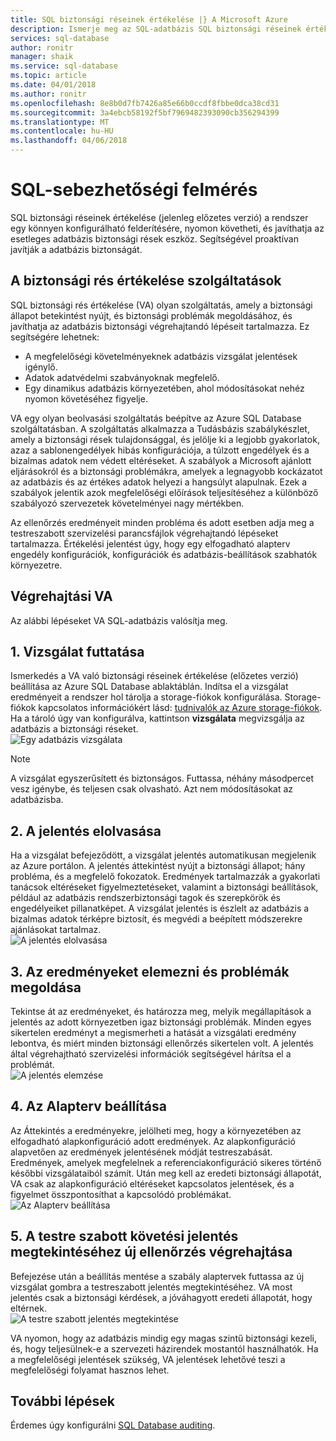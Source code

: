 ```yaml
---
title: SQL biztonsági réseinek értékelése |} A Microsoft Azure
description: Ismerje meg az SQL-adatbázis SQL biztonsági réseinek értékelése konfigurálása.
services: sql-database
author: ronitr
manager: shaik
ms.service: sql-database
ms.topic: article
ms.date: 04/01/2018
ms.author: ronitr
ms.openlocfilehash: 8e8b0d7fb7426a85e66b0ccdf8fbbe0dca38cd31
ms.sourcegitcommit: 3a4ebcb58192f5bf7969482393090cb356294399
ms.translationtype: MT
ms.contentlocale: hu-HU
ms.lasthandoff: 04/06/2018
---
```

# <a name="sql-vulnerability-assessment"></a>SQL-sebezhetőségi felmérés

SQL biztonsági réseinek értékelése (jelenleg előzetes verzió) a rendszer egy könnyen konfigurálható felderítésére, nyomon követheti, és javíthatja az esetleges adatbázis biztonsági rések eszköz. Segítségével proaktívan javítják a adatbázis biztonságát.  

## <a name="vulnerability-assessment-features"></a>A biztonsági rés értékelése szolgáltatások  
SQL biztonsági rés értékelése (VA) olyan szolgáltatás, amely a biztonsági állapot betekintést nyújt, és biztonsági problémák megoldásához, és javíthatja az adatbázis biztonsági végrehajtandó lépéseit tartalmazza. Ez segítségére lehetnek:  
- A megfelelőségi követelményeknek adatbázis vizsgálat jelentések igénylő.  
- Adatok adatvédelmi szabványoknak megfelelő.  
- Egy dinamikus adatbázis környezetében, ahol módosításokat nehéz nyomon követéséhez figyelje.  

VA egy olyan beolvasási szolgáltatás beépítve az Azure SQL Database szolgáltatásban. A szolgáltatás alkalmazza a Tudásbázis szabálykészlet, amely a biztonsági rések tulajdonsággal, és jelölje ki a legjobb gyakorlatok, azaz a sablonengedélyek hibás konfigurációja, a túlzott engedélyek és a bizalmas adatok nem védett eltéréseket. A szabályok a Microsoft ajánlott eljárásokról és a biztonsági problémákra, amelyek a legnagyobb kockázatot az adatbázis és az értékes adatok helyezi a hangsúlyt alapulnak. Ezek a szabályok jelentik azok megfelelőségi előírások teljesítéséhez a különböző szabályozó szervezetek követelményei nagy mértékben.  

Az ellenőrzés eredményeit minden probléma és adott esetben adja meg a testreszabott szervizelési parancsfájlok végrehajtandó lépéseket tartalmazza. Értékelési jelentést úgy, hogy egy elfogadható alapterv engedély konfigurációk, konfigurációk és adatbázis-beállítások szabhatók környezetre.   

## <a name="implementing-va"></a>Végrehajtási VA  
Az alábbi lépéseket VA SQL-adatbázis valósítja meg.  

## <a name="1-run-a-scan"></a>1. Vizsgálat futtatása  
Ismerkedés a VA való biztonsági réseinek értékelése (előzetes verzió) beállítása az Azure SQL Database ablaktáblán. Indítsa el a vizsgálat eredményeit a rendszer hol tárolja a storage-fiókok konfigurálása. Storage-fiókok kapcsolatos információkért lásd: [tudnivalók az Azure storage-fiókok](../storage/common/storage-create-storage-account.md). Ha a tároló úgy van konfigurálva, kattintson **vizsgálata** megvizsgálja az adatbázis a biztonsági réseket.  
![Egy adatbázis vizsgálata](./media/sql-vulnerability-assessment/pp_va_initialize.png)  
  > [!NOTE]   
  > A vizsgálat egyszerűsített és biztonságos. Futtassa, néhány másodpercet vesz igénybe, és teljesen csak olvasható. Azt nem módosításokat az adatbázisba.  

## <a name="2-view-the-report"></a>2. A jelentés elolvasása  
Ha a vizsgálat befejeződött, a vizsgálat jelentés automatikusan megjelenik az Azure portálon. A jelentés áttekintést nyújt a biztonsági állapot; hány probléma, és a megfelelő fokozatok. Eredmények tartalmazzák a gyakorlati tanácsok eltéréseket figyelmeztetéseket, valamint a biztonsági beállítások, például az adatbázis rendszerbiztonsági tagok és szerepkörök és engedélyeiket pillanatképet. A vizsgálat jelentés is észlelt az adatbázis a bizalmas adatok térképre biztosít, és megvédi a beépített módszerekre ajánlásokat tartalmaz.  
![A jelentés elolvasása](./media/sql-vulnerability-assessment/pp_main_getstarted.png)  

## <a name="3-analyze-the-results-and-resolve-issues"></a>3. Az eredményeket elemezni és problémák megoldása  
Tekintse át az eredményeket, és határozza meg, melyik megállapítások a jelentés az adott környezetben igaz biztonsági problémák. Minden egyes sikertelen eredményt a megismerheti a hatását a vizsgálati eredmény lebontva, és miért minden biztonsági ellenőrzés sikertelen volt. A jelentés által végrehajtható szervizelési információk segítségével hárítsa el a problémát.  
![A jelentés elemzése](./media/sql-vulnerability-assessment/pp_fail_rule_show_remediation.png)    

## <a name="4-set-your-baseline"></a>4. Az Alapterv beállítása  
Az Áttekintés a eredményekre, jelölheti meg, hogy a környezetében az elfogadható alapkonfiguráció adott eredmények. Az alapkonfiguráció alapvetően az eredmények jelentésének módját testreszabását. Eredmények, amelyek megfelelnek a referenciakonfiguráció sikeres történő későbbi vizsgálataiból számít. Után meg kell az eredeti biztonsági állapotát, VA csak az alapkonfiguráció eltéréseket kapcsolatos jelentések, és a figyelmet összpontosíthat a kapcsolódó problémákat.  
![Az Alapterv beállítása](./media/sql-vulnerability-assessment/pp_fail_rule_show_baseline.png)  

## <a name="5-run-a-new-scan-to-see-your-customized-tracking-report"></a>5. A testre szabott követési jelentés megtekintéséhez új ellenőrzés végrehajtása  
Befejezése után a beállítás mentése a szabály alaptervek futtassa az új vizsgálat gombra a testreszabott jelentés megtekintéséhez. VA most jelentés csak a biztonsági kérdések, a jóváhagyott eredeti állapotát, hogy eltérnek.  
![A testre szabott jelentés megtekintése](./media/sql-vulnerability-assessment/pp_pass_main_with_baselines.png)  

VA nyomon, hogy az adatbázis mindig egy magas szintű biztonsági kezeli, és, hogy teljesülnek-e a szervezeti házirendek mostantól használhatók. Ha a megfelelőségi jelentések szükség, VA jelentések lehetővé teszi a megfelelőségi folyamat hasznos lehet.  

## <a name="next-steps"></a>További lépések  

Érdemes úgy konfigurálni [SQL Database auditing](sql-database-auditing.md).  
